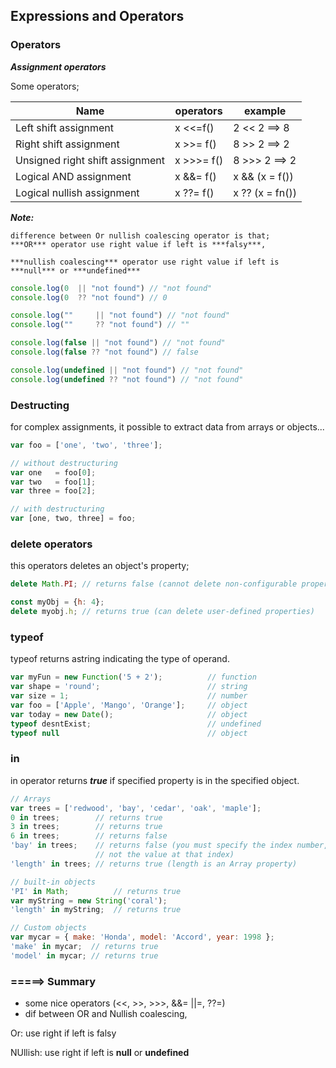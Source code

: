 ## Expressions and Operators

### Operators

***Assignment operators***

Some operators;

| Name      | operators | example |
| ----------- | ----------- | ---- |
| Left shift assignment      | x <<=f()  | 2 << 2 ==> 8 |
| Right shift assignment   | x >>= f()   | 8 >> 2 ==> 2 |
| Unsigned right shift assignment   | x >>>= f()   | 8 >>> 2 ==> 2 |
| Logical AND assignment   | x &&= f()   | x && (x = f()) |
| Logical nullish assignment   | x ??= f()   | x ?? (x = fn()) |

***Note:***
  
    difference between Or nullish coalescing operator is that;
    ***OR*** operator use right value if left is ***falsy***,

    ***nullish coalescing*** operator use right value if left is ***null*** or ***undefined***

```js
console.log(0  || "not found") // "not found"
console.log(0  ?? "not found") // 0

console.log(""     || "not found") // "not found"
console.log(""     ?? "not found") // ""

console.log(false || "not found") // "not found"
console.log(false ?? "not found") // false

console.log(undefined || "not found") // "not found"
console.log(undefined ?? "not found") // "not found"
```

### Destructing

for complex assignments, it possible to extract data from arrays or objects...

```js
var foo = ['one', 'two', 'three'];

// without destructuring
var one   = foo[0];
var two   = foo[1];
var three = foo[2];

// with destructuring
var [one, two, three] = foo;
```

### delete operators
this operators deletes an object's property;

```js
delete Math.PI; // returns false (cannot delete non-configurable properties)

const myObj = {h: 4};
delete myobj.h; // returns true (can delete user-defined properties)
```
### typeof
typeof returns astring indicating the type of operand.
```js
var myFun = new Function('5 + 2');          // function
var shape = 'round';                        // string
var size = 1;                               // number
var foo = ['Apple', 'Mango', 'Orange'];     // object
var today = new Date();                     // object
typeof desntExist;                          // undefined
typeof null                                 // object
```

### in
in operator returns ***true*** if specified property is in the specified object.

```js
// Arrays
var trees = ['redwood', 'bay', 'cedar', 'oak', 'maple'];
0 in trees;        // returns true
3 in trees;        // returns true
6 in trees;        // returns false
'bay' in trees;    // returns false (you must specify the index number,
                   // not the value at that index)
'length' in trees; // returns true (length is an Array property)

// built-in objects
'PI' in Math;          // returns true
var myString = new String('coral');
'length' in myString;  // returns true

// Custom objects
var mycar = { make: 'Honda', model: 'Accord', year: 1998 };
'make' in mycar;  // returns true
'model' in mycar; // returns true
```

### =====> Summary

* some nice operators (<<, >>, >>>, &&= ||=, ??=)
* dif between OR and Nullish coalescing, 

Or: use right if left is falsy

NUllish: use right if left is **null** or **undefined**